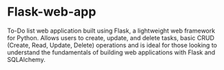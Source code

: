 # Flask-web-app
To-Do list web application built using Flask, a lightweight web framework for Python. Allows users to create, update, and delete tasks, basic CRUD (Create, Read, Update, Delete) operations and is ideal for those looking to understand the fundamentals of building web applications with Flask and SQLAlchemy.
